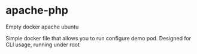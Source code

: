 # apache-php
Empty docker apache ubuntu

Simple docker file that allows you to run configure demo pod. Designed for CLI usage, running under root

